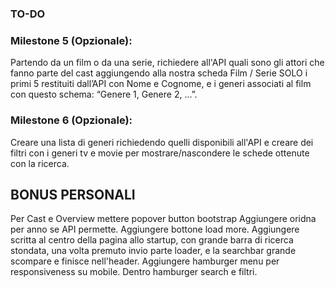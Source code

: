 ### TO-DO

### Milestone 5 (Opzionale):
Partendo da un film o da una serie, richiedere all'API quali sono gli attori che fanno parte del cast aggiungendo alla nostra scheda Film / Serie SOLO i primi 5 restituiti dall’API con Nome e Cognome, e i generi associati al film con questo schema: “Genere 1, Genere 2, ...”.
### Milestone 6 (Opzionale):
Creare una lista di generi richiedendo quelli disponibili all'API e creare dei filtri con i generi tv e movie per mostrare/nascondere le schede ottenute con la ricerca.

## BONUS PERSONALI
Per Cast e Overview mettere popover button bootstrap
Aggiungere oridna per anno se API permette. 
Aggiungere bottone load more.
Aggiungere scritta al centro della pagina allo startup, con grande barra di ricerca stondata, una volta premuto invio parte loader, e la searchbar grande scompare e finisce nell'header.
Aggiungere hamburger menu per responsiveness su mobile. 
Dentro hamburger search e filtri.